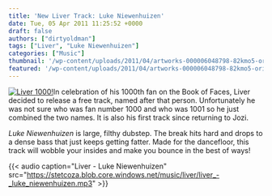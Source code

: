 ```yaml
---
title: 'New Liver Track: Luke Niewenhuizen'
date: Tue, 05 Apr 2011 11:25:52 +0000
draft: false
authors: ["dirtyoldman"]
tags: ["Liver", "Luke Niewenhuizen"]
categories: ["Music"]
thumbnail: '/wp-content/uploads/2011/04/artworks-000006048798-82kmo5-original-150x150.jpg'
featured: '/wp-content/uploads/2011/04/artworks-000006048798-82kmo5-original-304x190.jpg'
---
```


[![](/wp-content/uploads/2011/04/artworks-000006048798-82kmo5-original.jpg "Liver 1000!")](/2011/04/05/new-liver-track-luke-niewenhuizen/artworks-000006048798-82kmo5-original/)In celebration of his 1000th fan on the Book of Faces, Liver decided to release a free track, named after that person. Unfortunately he was not sure who was fan number 1000 and who was 1001 so he just combined the two names. It is also his first track since returning to Jozi.

_Luke Niewenhuizen_ is large, filthy dubstep. The break hits hard and drops to a dense bass that just keeps getting fatter. Made for the dancefloor, this track will wobble your insides and make you bounce in the best of ways!

{{< audio
    caption="Liver - Luke Niewenhuizen"
    src="https://stetcoza.blob.core.windows.net/music/liver/liver_-_luke_niewenhuizen.mp3" >}}


